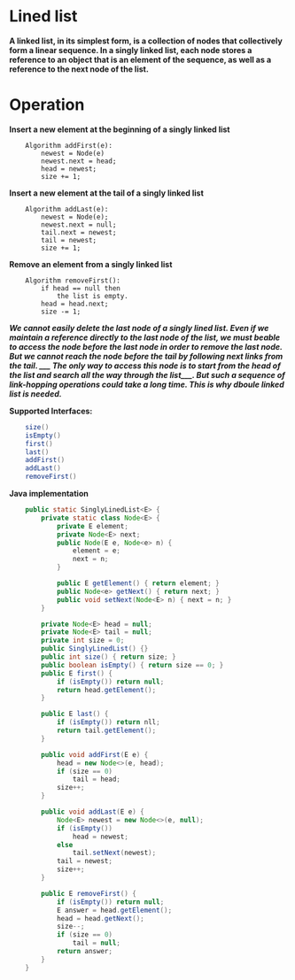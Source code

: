# Lined list
**A linked list, in its simplest form, is a collection of nodes that collectively form a linear sequence. In a singly linked list, each node stores a reference to an object that is an element of the sequence, as well as a reference to the next node of the list.**

# Operation
**Insert a new element at the beginning of a singly linked list**

``` Pseudo code
    Algorithm addFirst(e):
        newest = Node(e)
        newest.next = head;
        head = newest;
        size += 1;
```

**Insert a new element at the tail of a singly linked list**

```Pseduo code
    Algorithm addLast(e):
        newest = Node(e);
        newest.next = null;
        tail.next = newest;
        tail = newest;
        size += 1;
```

**Remove an element from a singly linked list**
```Pseduo code
    Algorithm removeFirst():
        if head == null then
            the list is empty.
        head = head.next;
        size -= 1;
```

***We cannot easily delete the last node of a singly lined list. Even if we maintain a reference directly to the last node of the list, we must beable to access the node before the last node in order to remove the last node. But we cannot reach the node before the tail by following next links from the tail. ___ The only way to access this node is to start from the head of the list and search all the way through the list___. But such a sequence of link-hopping operations could take a long time. This is why ___dboule linked list___ is needed.***

**Supported Interfaces:**
``` java
    size()
    isEmpty()
    first()
    last()
    addFirst()
    addLast()
    removeFirst()
```

**Java implementation**

```Java
    public static SinglyLinedList<E> {
        private static class Node<E> {
            private E element;
            private Node<E> next;
            public Node(E e, Node<e> n) {
                element = e;
                next = n;
            }

            public E getElement() { return element; }
            public Node<e> getNext() { return next; }
            public void setNext(Node<E> n) { next = n; }
        }

        private Node<E> head = null;
        private Node<E> tail = null;
        private int size = 0;
        public SinglyLinedList() {}
        public int size() { return size; }
        public boolean isEmpty() { return size == 0; }
        public E first() {
            if (isEmpty()) return null;
            return head.getElement();
        }

        public E last() {
            if (isEmpty()) return nll;
            return tail.getElement();
        }

        public void addFirst(E e) {
            head = new Node<>(e, head);
            if (size == 0)
                tail = head;
            size++;
        }

        public void addLast(E e) {
            Node<E> newest = new Node<>(e, null);
            if (isEmpty())
                head = newest;
            else
                tail.setNext(newest);
            tail = newest;
            size++;
        }

        public E removeFirst() {
            if (isEmpty()) return null;
            E answer = head.getElement();
            head = head.getNext();
            size--;
            if (size == 0)
                tail = null;
            return answer;
        }
    }
```
